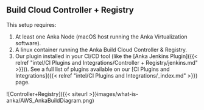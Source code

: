 ## Build Cloud Controller + Registry

This setup requires:

1. At least one Anka Node (macOS host running the Anka Virtualization software).
2. A linux container running the Anka Build Cloud Controller & Registry.
3. Our plugin installed in your CI/CD tool (like the [Anka Jenkins Plugin]({{< relref "intel/CI Plugins and Integrations/Controller + Registry/jenkins.md" >}})). See a full list of plugins available on our [CI Plugins and Integrations]({{< relref "intel/CI Plugins and Integrations/_index.md" >}}) page.

![Controller+Registry]({{< siteurl >}}images/what-is-anka/AWS_AnkaBuildDiagram.png)
